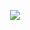
<div align="center">
  
![](https://github-readme-stats.vercel.app/api/top-langs/?username=Camerxxn&theme=midnight-purple&hide_border=true&include_all_commits=false&count_private=false&layout=compact)
  
</div>
